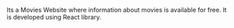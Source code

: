 Its a Movies Website where information about movies is available for free. It is developed using React library.
